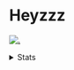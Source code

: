 # Heyzzz  

[![.](https://skillicons.dev/icons?i=js,java)](https://skillicons.dev)  

<details>
<summary>Stats</summary
<!--START_SECTION:waka-->

```txt
TypeScript   2 hrs 6 mins    ███████░░░░░░░░░░░░░░░░░░   28.53 %
Rust         1 hr 32 mins    █████▒░░░░░░░░░░░░░░░░░░░   20.84 %
C++          1 hr 7 mins     ███▓░░░░░░░░░░░░░░░░░░░░░   15.15 %
Java         54 mins         ███░░░░░░░░░░░░░░░░░░░░░░   12.33 %
JavaScript   33 mins         ██░░░░░░░░░░░░░░░░░░░░░░░   07.43 %
```

<!--END_SECTION:waka-->
</details>
